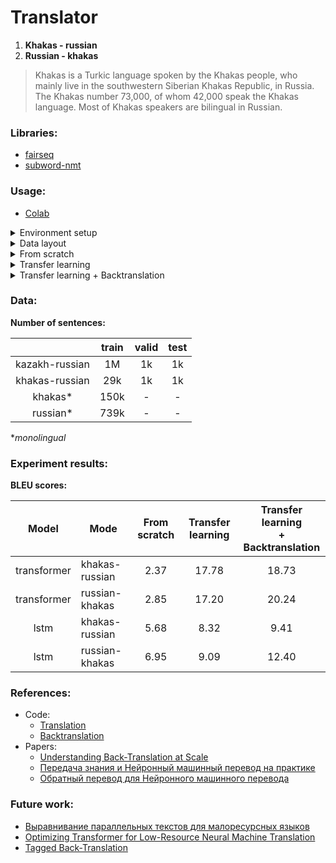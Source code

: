 # Translator 
1. **Khakas - russian**
2. **Russian - khakas**

> Khakas is a Turkic language spoken by the Khakas people, who mainly live in the southwestern Siberian Khakas Republic, in Russia. The Khakas number 73,000, of whom 42,000 speak the Khakas language. Most of Khakas speakers are bilingual in Russian.

### Libraries:
- [fairseq](https://github.com/pytorch/fairseq)
- [subword-nmt](https://github.com/rsennrich/subword-nmt)

### Usage:
- [Colab](https://colab.research.google.com/drive/1CcW4NMZlw1vGCGWLhEaJuPr7ueR8KIWO?usp=sharing)

<details>
  <summary>Environment setup</summary>

```bash
https://github.com/adeshkin/khakas_russian_translator.git 
cd khakas_russian_translator
python3 -m venv ./venv
source venv/bin/activate
pip install -r requirements.txt
```
</details>

<details>
  <summary>Data layout</summary>

1. Splitting into training, validation and test samples;
2. Word tokenization (example, `from nltk.tokenize import WordPunctTokenizer`);
3. Joining parent and child training samples to create shared dictionary and put them into directory `all`.

```
experiments
    data
        tok_data
            all
                ru.train.tok
                kaz_khak.train.tok
            parent
                ru.train.tok
                kaz.train.tok
                ru.valid.tok
                kaz.valid.tok
                ru.test.tok
                kaz.test.tok
            child_with_noisy
                ru.train.tok
                khak.train.tok
                ru.valid.tok
                khak.valid.tok
                ru.test.tok
                khak.test.tok 
```
</details>

<details>
  <summary>From scratch</summary>

```bash
cd from_scratch
bash prepare_data.sh
bash train.sh
```

</details>

<details>
  <summary>Transfer learning</summary>

```bash
cd transfer_learning
bash prepare_data.sh
bash train.sh
bash finetune.sh
```

</details>

<details>
  <summary>Transfer learning + Backtranslation</summary>

```bash
cd transfer_learning
bash prepare_data.sh
bash train.sh
bash finetune.sh

cd backtranslation
bash prepare_mono.sh
bash translate_mono.sh
bash prepare_data.sh
bash finetune.sh
```
</details>

### Data: 
**Number of sentences:**

|                | train | valid | test | 
|:--------------:|:-----:|:-----:|:----:|
| kazakh-russian |  1M   |  1k   |  1k  |
| khakas-russian |  29k  |  1k   |  1k  |
|    khakas*     | 150k  |   -   |  -   |
|    russian*    | 739k  |   -   |  -   |

**monolingual*

### Experiment results:
**BLEU scores:**

|    Model    | Mode           | From scratch | Transfer learning | Transfer learning <br/> + Backtranslation | 
|:-----------:|----------------|:------------:|:-----------------:|:-----------------------------------------:|
| transformer | khakas-russian |     2.37     |       17.78       |                   18.73                   |
| transformer | russian-khakas |     2.85     |       17.20       |                   20.24                   |
|    lstm     | khakas-russian |     5.68     |       8.32        |                   9.41                    |
|    lstm     | russian-khakas |     6.95     |       9.09        |                   12.40                   |

<!---
### Examples:
*transformer_iwslt_de_en:*

| Ground truth | Transfer learning | Transfer learning <br/> + Backtranslation | 
|:------------:|:-----------------:|-------------------------------------------|
|              |                   |                                           |
|              |                   |                                           |
--->

### References:
* Code:
  * [Translation](https://github.com/pytorch/fairseq/tree/main/examples/translation)
  * [Backtranslation](https://github.com/pytorch/fairseq/tree/main/examples/backtranslation)
* Papers:
  * [Understanding Back-Translation at Scale](https://arxiv.org/abs/1808.09381)
  * [Передача знания и Нейронный машинный перевод на практике](https://habr.com/ru/post/475750/)
  * [Обратный перевод для Нейронного машинного перевода](https://habr.com/ru/post/491794/)

### Future work:
* [Выравнивание параллельных текстов для малоресурсных языков](https://habr.com/ru/post/581272/)
* [Optimizing Transformer for Low-Resource Neural Machine Translation](https://arxiv.org/abs/2011.02266)
* [Tagged Back-Translation](https://arxiv.org/abs/1906.06442)
